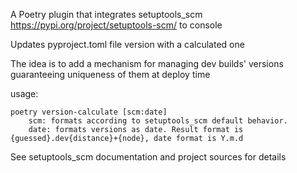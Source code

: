 A Poetry plugin that integrates setuptools_scm <https://pypi.org/project/setuptools-scm/> to console

Updates pyproject.toml file version with a calculated one

The idea is to add a mechanism for managing dev builds' versions guaranteeing uniqueness of them at deploy time  

usage:

    poetry version-calculate [scm:date]
        scm: formats according to setuptools_scm default behavior.
        date: formats versions as date. Result format is {guessed}.dev{distance}+{node}, date format is Y.m.d

See setuptools_scm documentation and project sources for details

